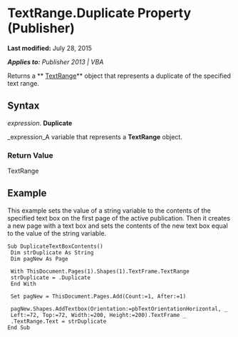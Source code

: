 
# TextRange.Duplicate Property (Publisher)

 **Last modified:** July 28, 2015

 _**Applies to:** Publisher 2013 | VBA_

Returns a  ** [TextRange](566f240b-d2a6-8cb3-9eb7-68328d6c28bd.md)** object that represents a duplicate of the specified text range.


## Syntax

 _expression_. **Duplicate**

 _expression_A variable that represents a  **TextRange** object.


### Return Value

TextRange


## Example

This example sets the value of a string variable to the contents of the specified text box on the first page of the active publication. Then it creates a new page with a text box and sets the contents of the new text box equal to the value of the string variable.


```
Sub DuplicateTextBoxContents() 
 Dim strDuplicate As String 
 Dim pagNew As Page 
 
 With ThisDocument.Pages(1).Shapes(1).TextFrame.TextRange 
 strDuplicate = .Duplicate 
 End With 
 
 Set pagNew = ThisDocument.Pages.Add(Count:=1, After:=1) 
 
 pagNew.Shapes.AddTextbox(Orientation:=pbTextOrientationHorizontal, _ 
 Left:=72, Top:=72, Width:=200, Height:=200).TextFrame _ 
 .TextRange.Text = strDuplicate 
End Sub
```

